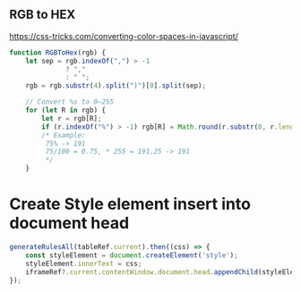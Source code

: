## RGB to HEX

https://css-tricks.com/converting-color-spaces-in-javascript/

```javascript
function RGBToHex(rgb) {
    let sep = rgb.indexOf(",") > -1
              ? ","
              : " ";
    rgb = rgb.substr(4).split(")")[0].split(sep);

    // Convert %s to 0–255
    for (let R in rgb) {
        let r = rgb[R];
        if (r.indexOf("%") > -1) rgb[R] = Math.round(r.substr(0, r.length - 1) / 100 * 255);
        /* Example:
         75% -> 191
         75/100 = 0.75, * 255 = 191.25 -> 191
         */
    }
```

# Create Style element insert into document head

```javascript
generateRulesAll(tableRef.current).then((css) => {
    const styleElement = document.createElement('style');
    styleElement.innerText = css;
    iframeRef?.current.contentWindow.document.head.appendChild(styleElement);
});
```
